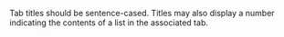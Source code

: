 ﻿Tab titles should be sentence-cased.  Titles may also display a number indicating the contents of a list in the associated tab.